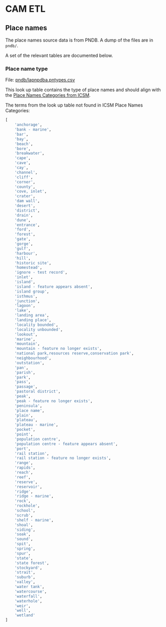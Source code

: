 # CAM ETL

## Place names

The place names source data is from PNDB. A dump of the files are in `pndb/`.

A set of the relevant tables are documented below.

### Place name type

File: [pndb/lapnpdba.pntypes.csv](pndb/lapnpdba.pntypes.csv)

This look up table contains the type of place names and should align with the [Place Names Categories from ICSM](http://icsm.surroundaustralia.com/object?uri=https%3A//linked.data.gov.au/def/placenames-categories).

The terms from the look up table not found in ICSM Place Names Categories:

```python
[
    'anchorage',
    'bank - marine',
    'bar',
    'bay',
    'beach',
    'bore',
    'breakwater',
    'cape',
    'cave',
    'cay',
    'channel',
    'cliff',
    'corner',
    'county',
    'cove, inlet',
    'crater',
    'dam wall',
    'desert',
    'district',
    'drain',
    'dune',
    'entrance',
    'ford',
    'forest',
    'gate',
    'gorge',
    'gulf',
    'harbour',
    'hill',
    'historic site',
    'homestead',
    'ignore - test record',
    'inlet',
    'island',
    'island - feature appears absent',
    'island group',
    'isthmus',
    'junction',
    'lagoon',
    'lake',
    'landing area',
    'landing place',
    'locality bounded',
    'locality unbounded',
    'lookout',
    'marine',
    'mountain',
    'mountain - feature no longer exists',
    'national park,resources reserve,conservation park',
    'neighbourhood',
    'outstation',
    'pan',
    'parish',
    'park',
    'pass',
    'passage',
    'pastoral district',
    'peak',
    'peak - feature no longer exists',
    'peninsula',
    'place name',
    'plain',
    'plateau',
    'plateau - marine',
    'pocket',
    'point',
    'population centre',
    'population centre - feature appears absent',
    'port',
    'rail station',
    'rail station - feature no longer exists',
    'range',
    'rapids',
    'reach',
    'reef',
    'reserve',
    'reservoir',
    'ridge',
    'ridge - marine',
    'rock',
    'rockhole',
    'school',
    'scrub',
    'shelf - marine',
    'shoal',
    'siding',
    'soak',
    'sound',
    'spit',
    'spring',
    'spur',
    'state',
    'state forest',
    'stockyard',
    'strait',
    'suburb',
    'valley',
    'water tank',
    'watercourse',
    'waterfall',
    'waterhole',
    'weir',
    'well',
    'wetland'
]
```
